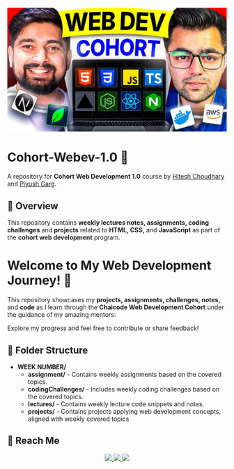 ![Profile Image](./assets/02-README-img/webDevCohort_HiteshSir_PiyushSir.webp)

# Cohort-Webev-1.0 🚀

A repository for **Cohort Web Development 1.0** course by [Hitesh Choudhary](https://www.youtube.com/@chaiaurcode) and [Piyush Garg](https://www.youtube.com/@piyushgargdev).

## 📖 Overview

This repository contains **weekly lectures notes, assignments, coding challenges** and **projects** related to **HTML, CSS,** and **JavaScript** as part of the **cohort web development** program.

# Welcome to My Web Development Journey! 🚀

This repository showcases my **projects, assignments, challenges, notes,** and **code** as I learn through the **Chaicode Web Development Cohort** under the guidance of my amazing mentors:

Explore my progress and feel free to contribute or share feedback!

## 📁 Folder Structure

- **WEEK NUMBER/**
  - **assignment/** - Contains weekly assignments based on the covered topics.
  - **codingChallenges/** - Includes weekly coding challenges based on the covered topics.
  - **lectures/** - Contains weekly lecture code snippets and notes.
  - **projects/** - Contains projects applying web development concepts, aligned with weekly covered topics

## 📢 Reach Me

<p style="text-align: center";>
  <a href="https://x.com/arbazhaider0">
    <img src="https://img.shields.io/badge/X-@arbazhaider0-black?style=for-the-badge&logo=twitter&logoColor=white">
  </a>
  <a href="https://www.linkedin.com/in/haider-arbaz/">
    <img src="https://img.shields.io/badge/LinkedIn-@haiderarbaz-blue?style=for-the-badge&logo=linkedin">
  </a>
  <a href="mailto:hello@arbazhaider.com">
    <img src="https://img.shields.io/badge/Email-hello@arbazhaider.com-red?style=for-the-badge&logo=gmail&logoColor=white">
  </a>
</p>
